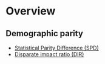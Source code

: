 # Overview

## Demographic parity

- [Statistical Parity Difference (SPD)](spd.md)
- [Disparate impact ratio (DIR)](dir.md)